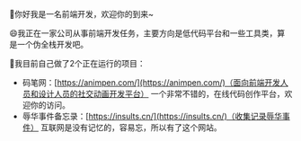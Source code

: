 👋你好我是一名前端开发，欢迎你的到来~

😄我正在一家公司从事前端开发任务，主要方向是低代码平台和一些工具类，算是一个伪全栈开发吧。

🌱我目前自己做了2个正在运行的项目：

- 码笔网：[https://animpen.com/](https://animpen.com/)（面向前端开发人员和设计人员的社交动画开发平台） 一个非常不错的，在线代码创作平台，欢迎你的访问。
- 辱华事件备忘录：[https://insults.cn/](https://insults.cn/)（收集记录辱华事件） 互联网是没有记忆的，容易忘，所以有了这个网站。











<!--
**leiroc/leiroc** is a ✨ _special_ ✨ repository because its `README.md` (this file) appears on your GitHub profile.

Here are some ideas to get you started:

- 🔭 I’m currently working on ...
- 🌱 I’m currently learning ...
- 👯 I’m looking to collaborate on ...
- 🤔 I’m looking for help with ...
- 💬 Ask me about ...
- 📫 How to reach me: ...
- 😄 Pronouns: ...
- ⚡ Fun fact: ...
-->
